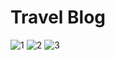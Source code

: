 # Travel Blog

![1](https://user-images.githubusercontent.com/63197899/150643382-1d896ca6-e978-4ea4-a231-f378da4ded5c.PNG)
![2](https://user-images.githubusercontent.com/63197899/150643384-6c5d52e2-3c0e-4173-ab2d-6cd03fddf23f.PNG)
![3](https://user-images.githubusercontent.com/63197899/150643388-4539d3eb-d246-45ad-ada0-3fa8e20c1561.PNG)
